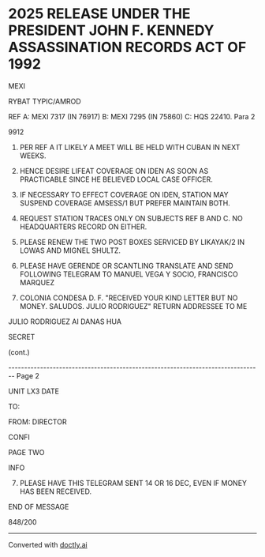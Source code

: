 # 2025 RELEASE UNDER THE PRESIDENT JOHN F. KENNEDY ASSASSINATION RECORDS ACT OF 1992

MEXI

RYBAT TYPIC/AMROD

REF A: MEXI 7317 (IN 76917)
B: MEXI 7295 (IN 75860)
C: HQS 22410. Para 2

9912

1. PER REF A IT LIKELY A MEET WILL BE HELD WITH CUBAN IN NEXT WEEKS.

2. HENCE DESIRE LIFEAT COVERAGE ON IDEN AS SOON AS PRACTICABLE SINCE HE BELIEVED LOCAL CASE OFFICER.

3. IF NECESSARY TO EFFECT COVERAGE ON IDEN, STATION MAY SUSPEND COVERAGE AMSESS/1 BUT PREFER MAINTAIN BOTH.

4. REQUEST STATION TRACES ONLY ON SUBJECTS REF B AND C. NO HEADQUARTERS RECORD ON EITHER.

5. PLEASE RENEW THE TWO POST BOXES SERVICED BY LIKAYAK/2 IN LOWAS AND MIGNEL SHULTZ.

6. PLEASE HAVE GERENDE OR SCANTLING TRANSLATE AND SEND FOLLOWING TELEGRAM TO MANUEL VEGA Y SOCIO, FRANCISCO MARQUEZ

160. COLONIA CONDESA D. F. "RECEIVED YOUR KIND LETTER BUT NO MONEY. SALUDOS. JULIO RODRIGUEZ" RETURN ADDRESSEE TO ME

JULIO RODRIGUEZ AI DANAS HUA

SECRET

(cont.)


-------------------------------------------------------------------------------- Page 2

UNIT
LX3
DATE

TO:

FROM: DIRECTOR

CONFI

PAGE TWO

INFO

7. PLEASE HAVE THIS TELEGRAM SENT 14 OR 16 DEC, EVEN IF
   MONEY HAS BEEN RECEIVED.

END OF MESSAGE

848/200


---
Converted with [doctly.ai](https://doctly.ai)